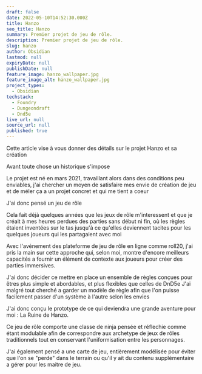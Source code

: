 ```yaml
---
draft: false
date: 2022-05-10T14:52:30.000Z
title: Hanzo
seo_title: Hanzo
summary: Premier projet de jeu de rôle.
description: Premier projet de jeu de rôle.
slug: hanzo
author: Obsidian
lastmod: null
expiryDate: null
publishDate: null
feature_image: hanzo_wallpaper.jpg
feature_image_alt: hanzo_wallpaper.jpg
project_types:
  - Obsidian
techstack:
  - Foundry
  - Dungeondraft
  - Dnd5e
live_url: null
source_url: null
published: true
---
```


Cette article vise à vous donner des détails sur le projet Hanzo et sa création

Avant toute chose un historique s'impose

Le projet est né en mars 2021, travaillant alors dans des conditions peu enviables, j'ai chercher un moyen de satisfaire mes envie de création de jeu et de méler ça a un projet concret et qui me tient a coeur

J'ai donc pensé un jeu de rôle

Cela fait déjà quelques années que les jeux de rôle m'interessent et que je créait à mes heures perdues des parties sans début ni fin, où les règles étaient inventées sur le tas jusqu'à ce qu'elles deviennent tacites pour les quelques joueurs qui les partagaient avec moi

Avec l'avénement des plateforme de jeu de rôle en ligne comme roll20, j'ai pris la main sur cette approche qui, selon moi, montre d'encore meilleurs capacités a fournir un élément de contexte aux joueurs pour créer des parties immersives.

J'ai donc décider ce mettre en place un ensemble de règles conçues pour êtres plus simple et abordables, et plus flexibles que celles de DnD5e
J'ai malgré tout cherché a garder un modèle de règle afin que l'on puisse facilement passer d'un système à l'autre selon les envies

J'ai donc conçu le prototype de ce qui deviendra une grande aventure pour moi : La Ruine de Hanzo.

Ce jeu de rôle comporte une classe de ninja pensée et réflechie comme étant modulable afin de correspondre aux archetype de jeux de rôles traditionnels tout en conservant l'uniformisation entre les personnages.

J'ai également pensé a une carte de jeu, entièrement modélisée pour éviter que l'on se "perde" dans le terrain ou qu'il y ait du contenu supplémentaire a gérer pour les maitre de jeu.

